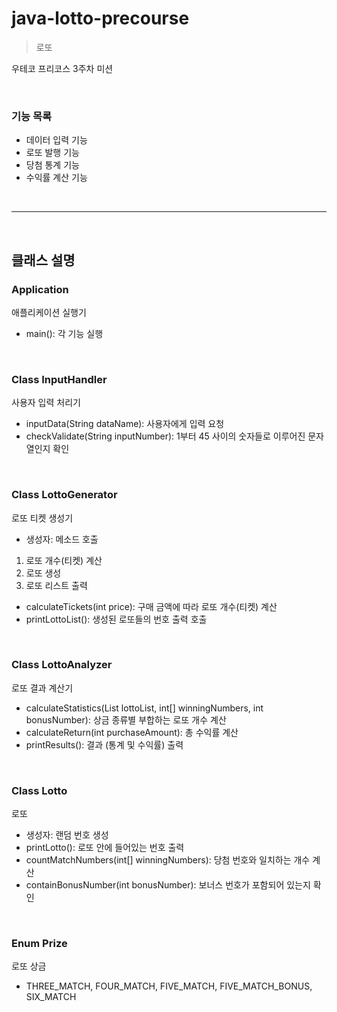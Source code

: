 # java-lotto-precourse

> 로또

우테코 프리코스 3주차 미션

<br>

### 기능 목록

- 데이터 입력 기능
- 로또 발행 기능
- 당첨 통계 기능
- 수익률 계산 기능

<br>

---

<br>

## 클래스 설명

### Application
애플리케이션 실행기

- main():
 각 기능 실행

<br>

### Class InputHandler
사용자 입력 처리기

- inputData(String dataName):
 사용자에게 입력 요청
- checkValidate(String inputNumber):
 1부터 45 사이의 숫자들로 이루어진 문자열인지 확인

<br>

### Class LottoGenerator
로또 티켓 생성기

- 생성자:
 메소드 호출
 1. 로또 개수(티켓) 계산
 2. 로또 생성
 3. 로또 리스트 출력
- calculateTickets(int price):
 구매 금액에 따라 로또 개수(티켓) 계산
- printLottoList():
 생성된 로또들의 번호 출력 호출

<br>

### Class LottoAnalyzer
로또 결과 계산기

- calculateStatistics(List<Lotto> lottoList, int[] winningNumbers, int bonusNumber):
 상금 종류별 부합하는 로또 개수 계산
- calculateReturn(int purchaseAmount):
 총 수익률 계산
- printResults():
 결과 (통계 및 수익률) 출력

<br>

### Class Lotto
로또

- 생성자:
 랜덤 번호 생성
- printLotto():
 로또 안에 들어있는 번호 출력
- countMatchNumbers(int[] winningNumbers):
 당첨 번호와 일치하는 개수 계산
- containBonusNumber(int bonusNumber):
 보너스 번호가 포함되어 있는지 확인

<br>

### Enum Prize
로또 상금

- THREE_MATCH, FOUR_MATCH, FIVE_MATCH, FIVE_MATCH_BONUS, SIX_MATCH
